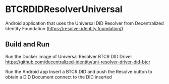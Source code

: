 # BTCRDIDResolverUniversal

Android application that uses the Universal DID Resolver from Decentralized Identity Foundation (https://resolver.identity.foundation/)

## Build and Run

Run the Docker image of Universal Resolver BTCR DID Driver https://github.com/decentralized-identity/uni-resolver-driver-did-btcr

Run the Android app
Insert a BTCR DID and push the Resolve button to obtain a DID Document connect to the DID inserted
